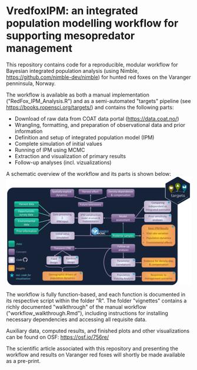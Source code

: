 # VredfoxIPM: an integrated population modelling workflow for supporting mesopredator management    

This repository contains code for a reproducible, modular workflow for Bayesian integrated population analysis (using Nimble, <https://github.com/nimble-dev/nimble>) for hunted red foxes on the Varanger penninsula, Norway. 

The workflow is available as both a manual implementation ("RedFox_IPM_Analysis.R") and as a semi-automated  "targets" pipeline (see <https://books.ropensci.org/targets/>) and contains the following parts: 
- Download of raw data from COAT data portal (<https://data.coat.no/>)
- Wrangling, formatting, and preparation of observational data and prior information
- Definition and setup of integrated population model (IPM)
- Complete simulation of initial values
- Running of IPM using MCMC
- Extraction and visualization of primary results
- Follow-up analyses (incl. vizualizations)

A schematic overview of the workflow and its parts is shown below: 
![](Diagrams/RedFox_targets_dark.png)

The workflow is fully function-based, and each function is documented in its respective script within the folder "R".
The folder "vignettes" contains a richly documented "walkthrough" of the manual workflow ("workflow_walkthrough.Rmd"), including instructions for installing necessary dependencies and accessing all requisite data. 

Auxiliary data, computed results, and finished plots and other visualizations can be found on OSF: 
<https://osf.io/756re/>

The scientific article associated with this repository and presenting the workflow and results on Varanger red foxes will shortly be made available as a pre-print. 

